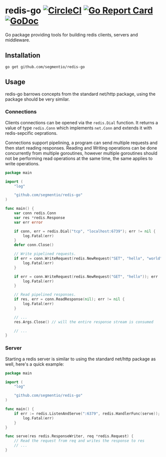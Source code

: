 redis-go [![CircleCI](https://circleci.com/gh/segmentio/redis-go.svg?style=shield)](https://circleci.com/gh/segmentio/redis-go) [![Go Report Card](https://goreportcard.com/badge/github.com/segmentio/redis-go)](https://goreportcard.com/report/github.com/segmentio/redis-go) [![GoDoc](https://godoc.org/github.com/segmentio/redis-go?status.svg)](https://godoc.org/github.com/segmentio/redis-go)
========

Go package providing tools for building redis clients, servers and middleware.

Installation
------------

```shell
go get github.com/segmentio/redis-go
```

Usage
-----

redis-go barrows concepts from the standard net/http package, using the package
should be very similar.

### Connections

Clients connections can be opened via the `redis.Dial` function. It returns a
value of type `redis.Conn` which implements `net.Conn` and extends it with
redis-sepcific oeprations.

Connections support pipelining, a program can send multiple requests and then
start reading responses. Reading and Writing operations can be done concurrently
from multiple goroutines, however multiple goroutines should not be performing
read operations at the same time, the same applies to write operations.

```go
package main

import (
    "log"

    "github.com/segmentio/redis-go"
)

func main() {
    var conn redis.Conn
    var res *redis.Response
    var err error

    if conn, err = redis.Dial("tcp", "localhost:6739"); err != nil {
        log.Fatal(err)
    }
    defer conn.Close()

    // Write pipelined requests.
    if err = conn.WriteRequest(redis.NewRequest("SET", "hello", "world")); err != nil {
        log.Fatal(err)
    }

    if err = conn.WriteRequest(redis.NewRequest("GET", "hello")); err != nil {
        log.Fatal(err)
    }

    // Read pipelined responses.
    if res, err = conn.ReadResponse(nil); err != nil {
        log.Fatal(err)
    }

    // ...
    res.Args.Close() // will the entire response stream is consumed

    // ...
}
```

### Server

Starting a redis server is similar to using the standard net/http package as
well, here's a quick example:

```go
package main

import (
    "log"

    "github.com/segmentio/redis-go"
)

func main() {
    if err := redis.ListenAndServe(":6379", redis.HandlerFunc(serve)); err != nil {
        log.Fatal(err)
    }
}

func serve(res redis.ResponseWriter, req *redis.Request) {
    // Read the request from req and writes the response to res
    // ...
}
```
